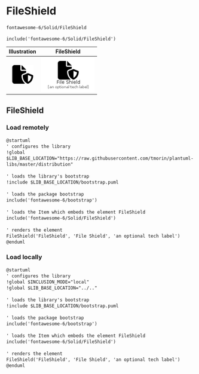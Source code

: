 # FileShield


```text
fontawesome-6/Solid/FileShield
```

```text
include('fontawesome-6/Solid/FileShield')
```



| Illustration | FileShield |
| :---: | :---: |
| ![illustration for Illustration](../../fontawesome-6/Solid/FileShield.png) | ![illustration for FileShield](../../fontawesome-6/Solid/FileShield.Local.png) |




## FileShield

### Load remotely
```plantuml
@startuml
' configures the library
!global $LIB_BASE_LOCATION="https://raw.githubusercontent.com/tmorin/plantuml-libs/master/distribution"

' loads the library's bootstrap
!include $LIB_BASE_LOCATION/bootstrap.puml

' loads the package bootstrap
include('fontawesome-6/bootstrap')

' loads the Item which embeds the element FileShield
include('fontawesome-6/Solid/FileShield')

' renders the element
FileShield('FileShield', 'File Shield', 'an optional tech label')
@enduml
```

### Load locally
```plantuml
@startuml
' configures the library
!global $INCLUSION_MODE="local"
!global $LIB_BASE_LOCATION="../.."

' loads the library's bootstrap
!include $LIB_BASE_LOCATION/bootstrap.puml

' loads the package bootstrap
include('fontawesome-6/bootstrap')

' loads the Item which embeds the element FileShield
include('fontawesome-6/Solid/FileShield')

' renders the element
FileShield('FileShield', 'File Shield', 'an optional tech label')
@enduml
```

